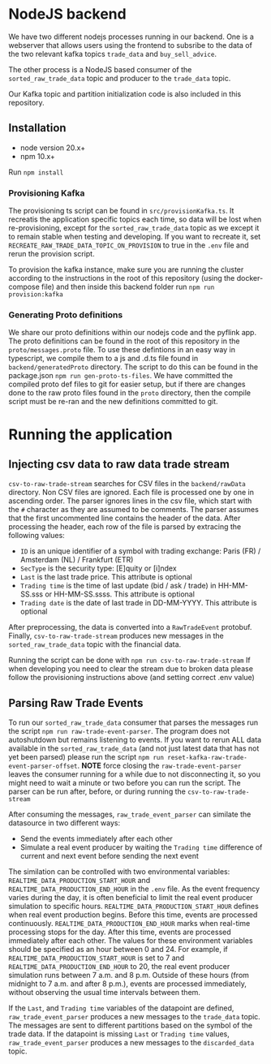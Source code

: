 # NodeJS backend

We have two different nodejs processes running in our backend.
One is a webserver that allows users using the frontend to subsribe
to the data of the two relevant kafka topics `trade_data` and `buy_sell_advice`.

The other process is a NodeJS based consumer of the `sorted_raw_trade_data` topic
and producer to the `trade_data` topic.

Our Kafka topic and partition initialization code is also included in this repository.

## Installation

- node version 20.x+
- npm 10.x+

Run `npm install`

### Provisioning Kafka

The provisioning ts script can be found in `src/provisionKafka.ts`. It recreatis the application specific topics each time, so data will be lost
when re-provisioning, except for the `sorted_raw_trade_data` topic as we except it to remain stable when testing and developing.
If you want to recreate it, set `RECREATE_RAW_TRADE_DATA_TOPIC_ON_PROVISION` to true in the `.env` file and rerun the provision script.

To provision the kafka instance, make sure you are running the cluster according to the instructions in the root of this repository (using the docker-compose file)
and then inside this backend folder run `npm run provision:kafka`

### Generating Proto definitions

We share our proto definitions within our nodejs code and the pyflink app.
The proto definitions can be found in the root of this repository in the `proto/messages.proto` file.
To use these defintions in an easy way in typescript, we compile them to a js and .d.ts file found in
`backend/generatedProto` directory. The script to do this can be found in the package.json
`npm run gen-proto-ts-files`. We have committed the compiled proto def files to git for easier setup,
but if there are changes done to the raw proto files found in the `proto` directory, then the compile script must be
re-ran and the new definitions committed to git.

# Running the application

## Injecting csv data to raw data trade stream

`csv-to-raw-trade-stream` searches for CSV files in the `backend/rawData` directory. Non CSV files are ignored.
Each file is processed one by one in ascending order. The parser ignores lines in the csv file, which start with
the `#` character as they are assumed to be comments. The parser assumes that the first uncommented line contains the header
of the data. After processing the header, each row of the file is parsed by extracing the following values:
- `ID` is an unique identifier of a symbol with trading exchange: Paris (FR) / Amsterdam (NL) / Frankfurt (ETR)
- `SecType` is the security type: \[E]quity or \[i]ndex
- `Last` is the last trade price. This attribute is optional
- `Trading time` is the time of last update (bid / ask / trade) in HH-MM-SS.sss or HH-MM-SS.ssss. This attribute is optional
- `Trading date` is the date of last trade in DD-MM-YYYY. This attribute is optional

After preprocessing, the data is converted into a `RawTradeEvent` protobuf. Finally, `csv-to-raw-trade-stream`
produces new messages in the `sorted_raw_trade_data` topic with the financial data.

Running the script can be done with `npm run csv-to-raw-trade-stream`
If when developing you need to clear the stream due to broken data
please follow the provisioning instructions above (and setting correct .env value)

## Parsing Raw Trade Events

To run our `sorted_raw_trade_data` consumer that parses the messages run the script
`npm run raw-trade-event-parser`. The program does not autoshutdown but remains listening to events.
If you want to rerun ALL data available in the `sorted_raw_trade_data` (and not just latest data that has not yet been parsed) please run the script
`npm run reset-kafka-raw-trade-event-parser-offset`. **NOTE** force closing the `raw-trade-event-parser`
leaves the consumer running for a while due to not disconnecting it, so you might need to wait
a minute or two before you can run the script.
The parser can be run after, before, or during running the `csv-to-raw-trade-stream`

After consuming the messages, `raw_trade_event_parser` can similate the datasource in two different ways:
- Send the events immediately after each other
- Simulate a real event producer by waiting the `Trading time` difference of current and next event before sending the next event

The similation can be controlled with two environmental variables: `REALTIME_DATA_PRODUCTION_START_HOUR`
and `REALTIME_DATA_PRODUCTION_END_HOUR` in the `.env` file. As the event frequency varies during the day, it is often
beneficial to limit the real event producer simulation to specific hours.
`REALTIME_DATA_PRODUCTION_START_HOUR` defines when real event production begins. Before this time, events are processed continuously. `REALTIME_DATA_PRODUCTION_END_HOUR` marks when real-time processing stops for the day. After this time, events are processed immediately after each other.
The values for these environment variables should be specified as an hour between 0 and 24.
For example, if `REALTIME_DATA_PRODUCTION_START_HOUR` is set to 7 and `REALTIME_DATA_PRODUCTION_END_HOUR` to 20, the real event producer simulation runs between 7 a.m. and 8 p.m. Outside of these hours (from midnight to 7 a.m. and after 8 p.m.), events are processed immediately, without observing
the usual time intervals between them.

If the `Last`, and `Trading time` variables of the datapoint are defined,
`raw_trade_event_parser` produces a new messages to the `trade_data` topic.
The messages are sent to different partitions based on the symbol of the trade data.
If the datapoint is missing `Last` or `Trading time` values, `raw_trade_event_parser` produces a new messages to the
`discarded_data` topic.
